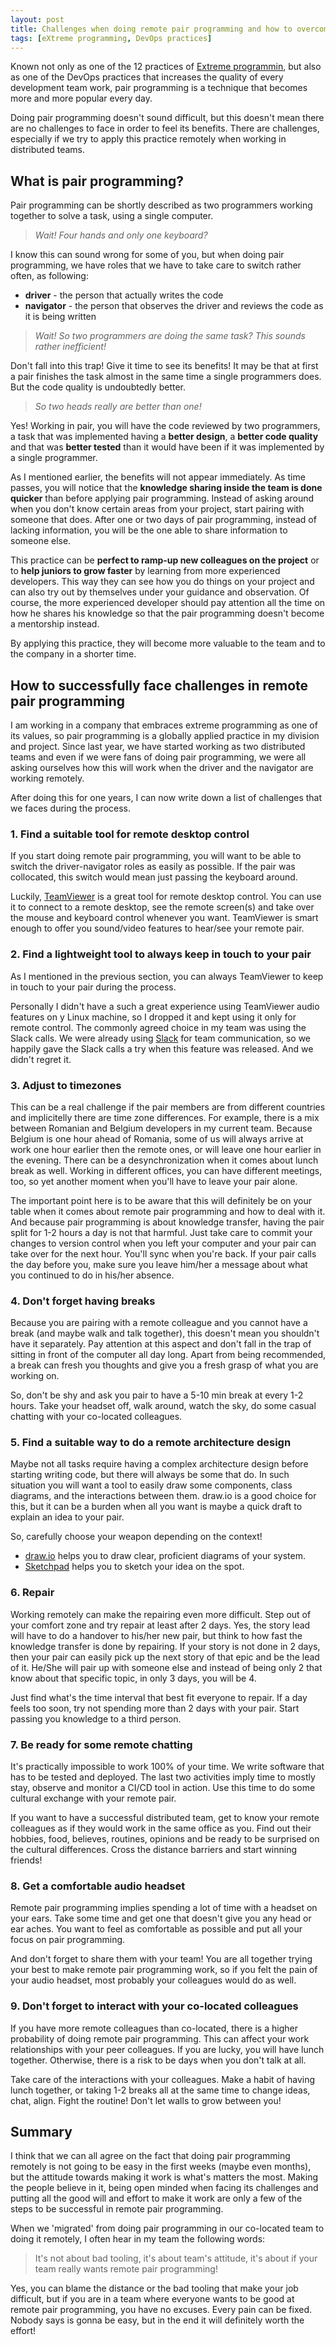 ```yaml
---
layout: post
title: Challenges when doing remote pair programming and how to overcome them
tags: [eXtreme programming, DevOps practices]
---
```


Known not only as one of the 12 practices of [Extreme programmin](https://ronjeffries.com/xprog/what-is-extreme-programming/),
but also as one of the DevOps practices that increases the quality of every development team work, pair programming is a technique 
that becomes more and more popular every day.

Doing pair programming doesn't sound difficult, but this doesn't mean there are no challenges to face in order to feel its benefits.
There are challenges, especially if we try to apply this practice remotely when working in distributed teams.

<!--- excerpt -->

## What is pair programming?

Pair programming can be shortly described as two programmers working together to solve a task, using a single computer. 

> *Wait! Four hands and only one keyboard?*

I know this can sound wrong for some of you, but when doing pair programming, we have roles that we have to take care 
to switch rather often, as following:
* **driver** - the person that actually writes the code
* **navigator** - the person that observes the driver and reviews the code as it is being written 

> *Wait! So two programmers are doing the same task? This sounds rather inefficient!*

Don't fall into this trap! Give it time to see its benefits! It may be that at first a pair finishes the task almost in 
the same time a single programmers does. But the code quality is undoubtedly better.

> *So two heads really are better than one!*

Yes! Working in pair, you will have the code reviewed by two programmers, a task that was implemented having a **better 
design**, a **better code quality** and that was **better tested** than it would have been if it was implemented by a single programmer.

As I mentioned earlier, the benefits will not appear immediately. As time passes, you will
notice that the **knowledge sharing inside the team is done quicker** than before applying pair programming.
Instead of asking around when you don't know certain areas from your project, start pairing with someone that does.
After one or two days of pair programming, instead of lacking information, you will be the one able to share information to someone else.

This practice can be **perfect to ramp-up new colleagues on the project** or to **help juniors to grow faster** by learning
from more experienced developers. This way they can see how you do things on your project and can also try out by 
themselves under your guidance and observation. Of course, the more experienced developer should pay attention all the time 
on how he shares his knowledge so that the pair programming doesn't become a mentorship instead.

By applying this practice, they will become more valuable to the team and to the company in a shorter time.



## How to successfully face challenges in remote pair programming

I am working in a company that embraces extreme programming as one of its values, so pair programming is a globally
applied practice in my division and project. Since last year, we have started working as two distributed teams and even
if we were fans of doing pair programming, we were all asking ourselves how this will work when the driver and the navigator
are working remotely.

After doing this for one years, I can now write down a list of challenges that we faces during the process.

### 1. Find a suitable tool for remote desktop control

If you start doing remote pair programming, you will want to be able to switch the driver-navigator roles as easily as possible.
If the pair was collocated, this switch would mean just passing the keyboard around.

Luckily, [TeamViewer](https://www.teamviewer.com/) is a great tool for remote desktop control. You can use it to connect
to a remote desktop, see the remote screen(s) and take over the mouse and keyboard control whenever you want. TeamViewer
is smart enough to offer you sound/video features to hear/see your remote pair.

### 2. Find a lightweight tool to always keep in touch to your pair

As I mentioned in the previous section, you can always TeamViewer to keep in touch to your pair during the process. 

Personally I didn't have a such a great experience using TeamViewer audio features on y Linux machine, so I dropped it
and kept using it only for remote control. The commonly agreed choice in my team was using the Slack calls.
We were already using [Slack](https://slack.com) for team communication, so we happily gave the Slack calls a try when this feature was released.
And we didn't regret it.

### 3. Adjust to timezones

This can be a real challenge if the pair members are from different countries and implicitelly there are time zone differences.
For example, there is a mix between Romanian and Belgium developers in my current team. Because Belgium is one hour ahead of Romania,
some of us will always arrive at work one hour earlier then the remote ones, or will leave one hour earlier in the evening.
There can be a desynchronization when it comes about lunch break as well. Working in different offices, you can have
different meetings, too, so yet another moment when you'll have to leave your pair alone.

The important point here is to be aware that this will definitely be on your table when it comes about remote pair
programming and how to deal with it. And because pair programming is about knowledge transfer, having the pair split for
1-2 hours a day is not that harmful. Just take care to commit your changes to version control when you left your
computer and your pair can take over for the next hour. You'll sync when you're back. If your pair calls the day before you,
make sure you leave him/her a message about what you continued to do in his/her absence.

### 4. Don't forget having breaks

Because you are pairing with a remote colleague and you cannot have a break (and maybe walk and talk together), 
this doesn't mean you shouldn't have it separately. Pay attention at this aspect and don't fall in the trap of sitting
in front of the computer all day long. Apart from being recommended, a break can fresh you thoughts and give you a fresh
grasp of what you are working on.

So, don't be shy and ask you pair to have a 5-10 min break at every 1-2 hours. Take your headset off, walk around,
watch the sky, do some casual chatting with your co-located colleagues.

### 5. Find a suitable way to do a remote architecture design

Maybe not all tasks require having a complex architecture design before starting writing code, but there will always be 
some that do. In such situation you will want a tool to easily draw some components, class diagrams, and the interactions between them.
draw.io is a good choice for this, but it can be a burden when all you want is maybe a quick draft to explain an idea to your pair. 

So, carefully choose your weapon depending on the context!
* [draw.io](https://www.draw.io) helps you to draw clear, proficient diagrams of your system.
* [Sketchpad](https://sketch.io) helps you to sketch your idea on the spot.
 
### 6. Repair

Working remotely can make the repairing even more difficult. Step out of your comfort zone and try repair at least after 2 days.
Yes, the story lead will have to do a handover to his/her new pair, but think to how fast the knowledge transfer is done by repairing.
If your story is not done in 2 days, then your pair can easily pick up the next story of that epic and be the lead of it.
He/She will pair up with someone else and instead of being only 2 that know about that specific topic, in only 3 days, you will be 4.

Just find what's the time interval that best fit everyone to repair. If a day feels too soon, try not spending more than 2 days with your pair.
Start passing you knowledge to a third person.

### 7. Be ready for some remote chatting

It's practically impossible to work 100% of your time. We write software that has to be tested and deployed. The last two activities
imply time to mostly stay, observe and monitor a CI/CD tool in action. Use this time to do some cultural exchange with your remote pair.

If you want to have a successful distributed team, get to know your remote colleagues as if they would work in the same office as you.
Find out their hobbies, food, believes, routines, opinions and be ready to be surprised on the cultural differences.
Cross the distance barriers and start winning friends!   

### 8. Get a comfortable audio headset

Remote pair programming implies spending a lot of time with a headset on your ears. Take some time and get one that
doesn't give you any head or ear aches. You want to feel as comfortable as possible and put all your focus on pair
programming. 

And don't forget to share them with your team! You are all together trying your best to make remote pair programming work,
so if you felt the pain of your audio headset, most probably your colleagues would do as well.  
 
### 9. Don't forget to interact with your co-located colleagues

If you have more remote colleagues than co-located, there is a higher probability of doing remote pair programming. 
This can affect your work relationships with your peer colleagues. If you are lucky, you will have lunch together. 
Otherwise, there is a risk to be days when you don't talk at all.

Take care of the interactions with your colleagues. Make a habit of having lunch together, or taking 1-2 breaks all at
the same time to change ideas, chat, align. Fight the routine! Don't let walls to grow between you!


## Summary 

I think that we can all agree on the fact that doing pair programming remotely is not going to be easy in the first weeks
(maybe even months), but the attitude towards making it work is what's matters the most. Making the people believe in it, 
being open minded when facing its challenges and putting all the good will and effort to make it work are only a few of
the steps to be successful in remote pair programming.

When we 'migrated' from doing pair programming in our co-located team to doing it remotely, I often hear in my team the following words: 
> It's not about bad tooling, it's about team's attitude, it's about if your team really wants remote pair programming!

Yes, you can blame the distance or the bad tooling that make your job difficult, but if you are in a team where everyone
wants to be good at remote pair programming, you have no excuses. Every pain can be fixed. Nobody says is gonna be easy,
but in the end it will definitely worth the effort!